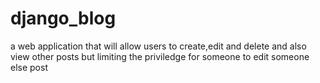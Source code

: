# django_blog
a web application that will allow users to create,edit and delete and also view other posts but limiting the priviledge for someone to edit someone else post
